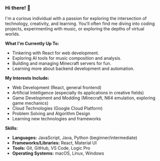 ### Hi there! 👋

I'm a curious individual with a passion for exploring the intersection of technology, creativity, and learning. You'll often find me diving into coding projects, experimenting with music, or exploring the depths of virtual worlds.

**What I'm Currently Up To:**

* Tinkering with React for web development.
* Exploring AI tools for music composition and analysis.
* Building and managing Minecraft servers for fun.
* Learning more about backend development and automation.

**My Interests Include:**

* Web Development (React, general frontend)
* Artificial Intelligence (especially its applications in creative fields)
* Game Development and Modding (Minecraft, N64 emulation, exploring game mechanics)
* Cloud Technologies (Google Cloud Platform)
* Problem Solving and Algorithm Design
* Learning new technologies and frameworks

**Skills:**

* **Languages:** JavaScript, Java, Python (beginner/intermediate)
* **Frameworks/Libraries:** React, Material UI
* **Tools:** Git, GitHub, VS Code, Logic Pro
* **Operating Systems:** macOS, Linux, Windows
